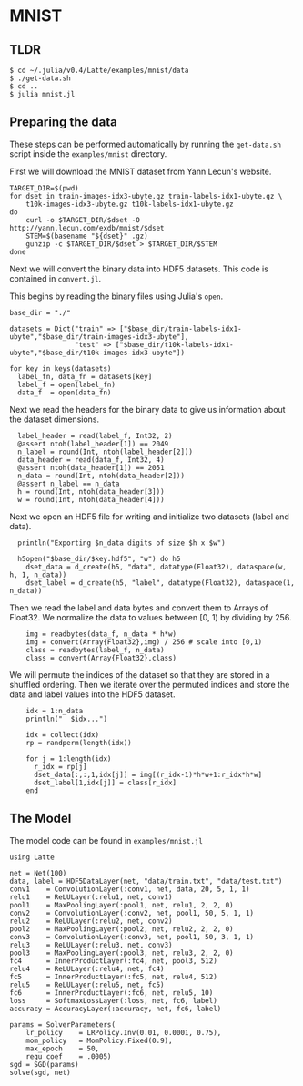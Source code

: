 # MNIST

## TLDR

```shell
$ cd ~/.julia/v0.4/Latte/examples/mnist/data
$ ./get-data.sh
$ cd ..
$ julia mnist.jl
```

## Preparing the data
These steps can be performed automatically by running the `get-data.sh` script
inside the `examples/mnist` directory.

First we will download the MNIST dataset from Yann Lecun's website.

```shell
TARGET_DIR=$(pwd)
for dset in train-images-idx3-ubyte.gz train-labels-idx1-ubyte.gz \
    t10k-images-idx3-ubyte.gz t10k-labels-idx1-ubyte.gz
do
    curl -o $TARGET_DIR/$dset -O http://yann.lecun.com/exdb/mnist/$dset
    STEM=$(basename "${dset}" .gz)
    gunzip -c $TARGET_DIR/$dset > $TARGET_DIR/$STEM
done
```

Next we will convert the binary data into HDF5 datasets.  This code
is contained in `convert.jl`.

This begins by reading the binary files using Julia's `open`.
```
base_dir = "./"

datasets = Dict("train" => ["$base_dir/train-labels-idx1-ubyte","$base_dir/train-images-idx3-ubyte"],
                "test" => ["$base_dir/t10k-labels-idx1-ubyte","$base_dir/t10k-images-idx3-ubyte"])

for key in keys(datasets)
  label_fn, data_fn = datasets[key]
  label_f = open(label_fn)
  data_f  = open(data_fn)
```

Next we read the headers for the binary data to give us information about the dataset dimensions.
```
  label_header = read(label_f, Int32, 2)
  @assert ntoh(label_header[1]) == 2049
  n_label = round(Int, ntoh(label_header[2]))
  data_header = read(data_f, Int32, 4)
  @assert ntoh(data_header[1]) == 2051
  n_data = round(Int, ntoh(data_header[2]))
  @assert n_label == n_data
  h = round(Int, ntoh(data_header[3]))
  w = round(Int, ntoh(data_header[4]))
```

Next we open an HDF5 file for writing and initialize two datasets (label and data).
```
  println("Exporting $n_data digits of size $h x $w")

  h5open("$base_dir/$key.hdf5", "w") do h5
    dset_data = d_create(h5, "data", datatype(Float32), dataspace(w, h, 1, n_data))
    dset_label = d_create(h5, "label", datatype(Float32), dataspace(1, n_data))
```

Then we read the label and data bytes and convert them to Arrays of Float32.  We normalize
the data to values between [0, 1) by dividing by 256.
```
    img = readbytes(data_f, n_data * h*w)
    img = convert(Array{Float32},img) / 256 # scale into [0,1)
    class = readbytes(label_f, n_data)
    class = convert(Array{Float32},class)
```

We will permute the indices of the dataset so that they are stored in a
shuffled ordering.  Then we iterate over the permuted indices and store
the data and label values into the HDF5 dataset.
```
    idx = 1:n_data
    println("  $idx...")

    idx = collect(idx)
    rp = randperm(length(idx))

    for j = 1:length(idx)
      r_idx = rp[j]
      dset_data[:,:,1,idx[j]] = img[(r_idx-1)*h*w+1:r_idx*h*w]
      dset_label[1,idx[j]] = class[r_idx]
    end
```

## The Model
The model code can be found in `examples/mnist.jl`
```
using Latte

net = Net(100)
data, label = HDF5DataLayer(net, "data/train.txt", "data/test.txt")
conv1    = ConvolutionLayer(:conv1, net, data, 20, 5, 1, 1)
relu1    = ReLULayer(:relu1, net, conv1)
pool1    = MaxPoolingLayer(:pool1, net, relu1, 2, 2, 0)
conv2    = ConvolutionLayer(:conv2, net, pool1, 50, 5, 1, 1)
relu2    = ReLULayer(:relu2, net, conv2)
pool2    = MaxPoolingLayer(:pool2, net, relu2, 2, 2, 0)
conv3    = ConvolutionLayer(:conv3, net, pool1, 50, 3, 1, 1)
relu3    = ReLULayer(:relu3, net, conv3)
pool3    = MaxPoolingLayer(:pool3, net, relu3, 2, 2, 0)
fc4      = InnerProductLayer(:fc4, net, pool3, 512)
relu4    = ReLULayer(:relu4, net, fc4)
fc5      = InnerProductLayer(:fc5, net, relu4, 512)
relu5    = ReLULayer(:relu5, net, fc5)
fc6      = InnerProductLayer(:fc6, net, relu5, 10)
loss     = SoftmaxLossLayer(:loss, net, fc6, label)
accuracy = AccuracyLayer(:accuracy, net, fc6, label)

params = SolverParameters(
    lr_policy    = LRPolicy.Inv(0.01, 0.0001, 0.75),
    mom_policy   = MomPolicy.Fixed(0.9),
    max_epoch    = 50,
    regu_coef    = .0005)
sgd = SGD(params)
solve(sgd, net)
```
